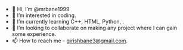 - 👋 Hi, I’m @mrbane1999
- 👀 I’m interested in coding.
- 🌱 I’m currently learning C++, HTML, Python, .
- 💞️ I’m looking to collaborate on making any project where I can gain some experience.
- 📫 How to reach me - girishbane3@gmail.com.

<!---
mrbane1999/mrbane1999 is a ✨ special ✨ repository because its `README.md` (this file) appears on your GitHub profile.
You can click the Preview link to take a look at your changes.
--->
